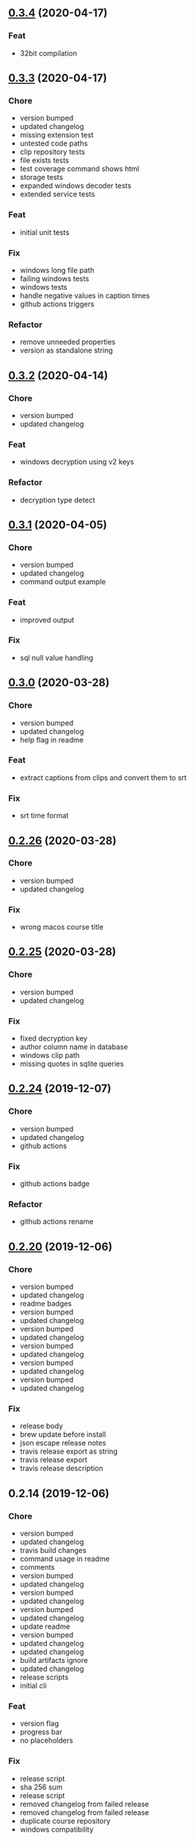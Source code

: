 
<a name="0.3.4"></a>
## [0.3.4](https://github.com/ajdnik/decrypo/compare/0.3.3...0.3.4) (2020-04-17)

### Feat

* 32bit compilation


<a name="0.3.3"></a>
## [0.3.3](https://github.com/ajdnik/decrypo/compare/0.3.2...0.3.3) (2020-04-17)

### Chore

* version bumped
* updated changelog
* missing extension test
* untested code paths
* clip repository tests
* file exists tests
* test coverage command shows html
* storage tests
* expanded windows decoder tests
* extended service tests

### Feat

* initial unit tests

### Fix

* windows long file path
* failing windows tests
* windows tests
* handle negative values in caption times
* github actions triggers

### Refactor

* remove unneeded properties
* version as standalone string


<a name="0.3.2"></a>
## [0.3.2](https://github.com/ajdnik/decrypo/compare/0.3.1...0.3.2) (2020-04-14)

### Chore

* version bumped
* updated changelog

### Feat

* windows decryption using v2 keys

### Refactor

* decryption type detect


<a name="0.3.1"></a>
## [0.3.1](https://github.com/ajdnik/decrypo/compare/0.3.0...0.3.1) (2020-04-05)

### Chore

* version bumped
* updated changelog
* command output example

### Feat

* improved output

### Fix

* sql null value handling


<a name="0.3.0"></a>
## [0.3.0](https://github.com/ajdnik/decrypo/compare/0.2.26...0.3.0) (2020-03-28)

### Chore

* version bumped
* updated changelog
* help flag in readme

### Feat

* extract captions from clips and convert them to srt

### Fix

* srt time format


<a name="0.2.26"></a>
## [0.2.26](https://github.com/ajdnik/decrypo/compare/0.2.25...0.2.26) (2020-03-28)

### Chore

* version bumped
* updated changelog

### Fix

* wrong macos course title


<a name="0.2.25"></a>
## [0.2.25](https://github.com/ajdnik/decrypo/compare/0.2.24...0.2.25) (2020-03-28)

### Chore

* version bumped
* updated changelog

### Fix

* fixed decryption key
* author column name in database
* windows clip path
* missing quotes in sqlite queries


<a name="0.2.24"></a>
## [0.2.24](https://github.com/ajdnik/decrypo/compare/0.2.20...0.2.24) (2019-12-07)

### Chore

* version bumped
* updated changelog
* github actions

### Fix

* github actions badge

### Refactor

* github actions rename


<a name="0.2.20"></a>
## [0.2.20](https://github.com/ajdnik/decrypo/compare/0.2.14...0.2.20) (2019-12-06)

### Chore

* version bumped
* updated changelog
* readme badges
* version bumped
* updated changelog
* version bumped
* updated changelog
* version bumped
* updated changelog
* version bumped
* updated changelog
* version bumped
* updated changelog

### Fix

* release body
* brew update before install
* json escape release notes
* travis release export as string
* travis release export
* travis release description


<a name="0.2.14"></a>
## 0.2.14 (2019-12-06)

### Chore

* version bumped
* updated changelog
* travis build changes
* command usage in readme
* comments
* version bumped
* updated changelog
* version bumped
* updated changelog
* version bumped
* updated changelog
* update readme
* version bumped
* updated changelog
* updated changelog
* build artifacts ignore
* updated changelog
* release scripts
* initial cli

### Feat

* version flag
* progress bar
* no placeholders

### Fix

* release script
* sha 256 sum
* release script
* removed changelog from failed release
* removed changelog from failed release
* duplicate course repository
* windows compatibility

